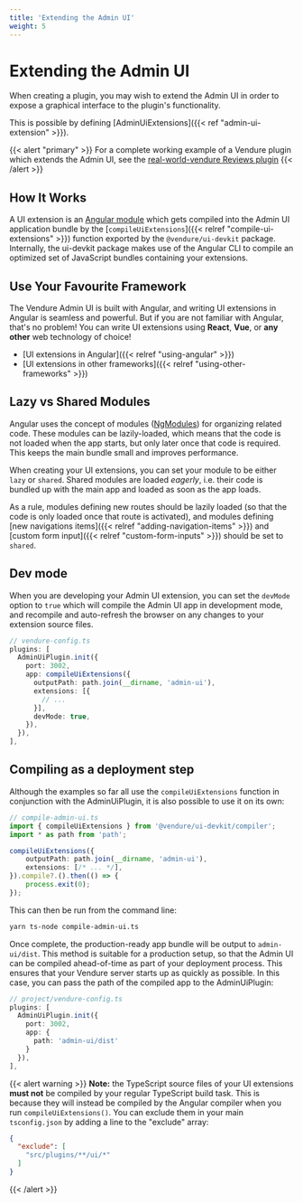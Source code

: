 ```yaml
---
title: 'Extending the Admin UI'
weight: 5
---
```


# Extending the Admin UI

When creating a plugin, you may wish to extend the Admin UI in order to expose a graphical interface to the plugin's functionality.

This is possible by defining [AdminUiExtensions]({{< ref "admin-ui-extension" >}}). 

{{< alert "primary" >}}
For a complete working example of a Vendure plugin which extends the Admin UI, see the [real-world-vendure Reviews plugin](https://github.com/vendure-ecommerce/real-world-vendure/tree/master/src/plugins/reviews)
{{< /alert >}}

## How It Works

A UI extension is an [Angular module](https://angular.io/guide/ngmodules) which gets compiled into the Admin UI application bundle by the [`compileUiExtensions`]({{< relref "compile-ui-extensions" >}}) function exported by the `@vendure/ui-devkit` package. Internally, the ui-devkit package makes use of the Angular CLI to compile an optimized set of JavaScript bundles containing your extensions. 

## Use Your Favourite Framework

The Vendure Admin UI is built with Angular, and writing UI extensions in Angular is seamless and powerful. But if you are not familiar with Angular, that's no problem! You can write UI extensions using **React**, **Vue**, or **any other** web technology of choice!

* [UI extensions in Angular]({{< relref "using-angular" >}})
* [UI extensions in other frameworks]({{< relref "using-other-frameworks" >}})

## Lazy vs Shared Modules

Angular uses the concept of modules ([NgModules](https://angular.io/guide/ngmodules)) for organizing related code. These modules can be lazily-loaded, which means that the code is not loaded when the app starts, but only later once that code is required. This keeps the main bundle small and improves performance.

When creating your UI extensions, you can set your module to be either `lazy` or `shared`. Shared modules are loaded _eagerly_, i.e. their code is bundled up with the main app and loaded as soon as the app loads. 

As a rule, modules defining new routes should be lazily loaded (so that the code is only loaded once that route is activated), and modules defining [new navigations items]({{< relref "adding-navigation-items" >}}) and [custom form input]({{< relref "custom-form-inputs" >}}) should be set to `shared`.

## Dev mode

When you are developing your Admin UI extension, you can set the `devMode` option to `true` which will compile the Admin UI app in development mode, and recompile and auto-refresh the browser on any changes to your extension source files.

```TypeScript
// vendure-config.ts
plugins: [
  AdminUiPlugin.init({
    port: 3002,
    app: compileUiExtensions({
      outputPath: path.join(__dirname, 'admin-ui'),
      extensions: [{
        // ...
      }],
      devMode: true,
    }),
  }),
],
```

## Compiling as a deployment step

Although the examples so far all use the `compileUiExtensions` function in conjunction with the AdminUiPlugin, it is also possible to use it on its own:

```TypeScript
// compile-admin-ui.ts
import { compileUiExtensions } from '@vendure/ui-devkit/compiler';
import * as path from 'path';

compileUiExtensions({
    outputPath: path.join(__dirname, 'admin-ui'),
    extensions: [/* ... */],
}).compile?.().then(() => {
    process.exit(0);
});

```

This can then be run from the command line:

```bash
yarn ts-node compile-admin-ui.ts
```

Once complete, the production-ready app bundle will be output to `admin-ui/dist`. This method is suitable for a production setup, so that the Admin UI can be compiled ahead-of-time as part of your deployment process. This ensures that your Vendure server starts up as quickly as possible. In this case, you can pass the path of the compiled app to the AdminUiPlugin:

```TypeScript
// project/vendure-config.ts
plugins: [
  AdminUiPlugin.init({
    port: 3002,
    app: {
      path: 'admin-ui/dist'
    }
  }),
],
```

{{< alert warning >}}
**Note:** the TypeScript source files of your UI extensions **must not** be compiled by your regular TypeScript build task. This is because they will instead be compiled by the Angular compiler when you run `compileUiExtensions()`. You can exclude them in your main `tsconfig.json` by adding a line to the "exclude" array:
```json
{
  "exclude": [
    "src/plugins/**/ui/*"
  ]
}
```
{{< /alert >}}
